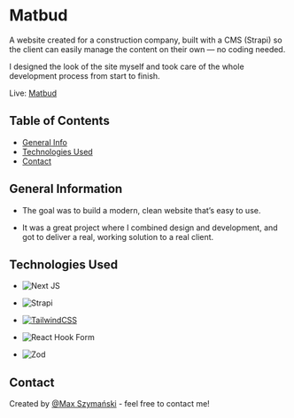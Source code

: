 
# Matbud

A website created for a construction company, built with a CMS (Strapi) so the client can easily manage the content on their own — no coding needed.

I designed the look of the site myself and took care of the whole development process from start to finish.

Live: [Matbud](https://matbudnet.pl/)

## Table of Contents

- [General Info](#general-information)
- [Technologies Used](#technologies-used)
- [Contact](#contact)

## General Information

- The goal was to build a modern, clean website that’s easy to use.

- It was a great project where I combined design and development, and got to deliver a real, working solution to a real client.


## Technologies Used

- ![Next JS](https://img.shields.io/badge/Next-black?style=for-the-badge&logo=next.js&logoColor=white)

- ![Strapi](https://img.shields.io/badge/strapi-%232E7EEA.svg?style=for-the-badge&logo=strapi&logoColor=white)
  
- [![TailwindCSS](https://img.shields.io/badge/tailwindcss-%2338B2AC.svg?style=for-the-badge&logo=tailwind-css&logoColor=white)](https://tailwindcss.com/)

- ![React Hook Form](https://img.shields.io/badge/React%20Hook%20Form-%23EC5990.svg?style=for-the-badge&logo=reacthookform&logoColor=white)
  
- ![Zod](https://img.shields.io/badge/zod-%233068b7.svg?style=for-the-badge&logo=zod&logoColor=white)



## Contact

Created by [@Max Szymański](https://maxszymanski.pl) - feel free to contact me!
